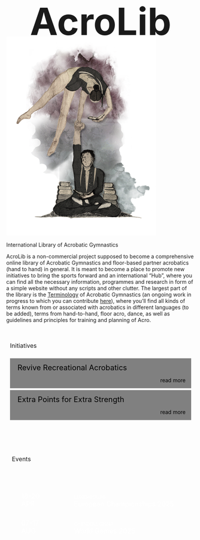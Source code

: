 <div>
  <h1>AcroLib</h1>
  <img src="/assets/acrolib-splash-1.png" alt="">
  <p>International Library of Acrobatic Gymnastics</p>
</div>

<div>
  <p>AcroLib is a non-commercial project supposed to become a comprehensive online library of Acrobatic Gymnastics and floor-based partner acrobatics (hand to hand) in general. It is meant to become a place to promote new initiatives to bring the sports forward and an international “Hub”, where you can find all the necessary information, programmes and research in form of a simple website without any scripts and other clutter. The largest part of the library is the <a href="/terminology">Terminology</a> of Acrobatic Gymnastics (an ongoing work in progress to which you can contribute <a href="https://github.com/floshin/acrolib/edit/main/glossary.md">here</a>), where you’ll find all kinds of terms known from or associated with acrobatics in different languages (to be added), terms from hand-to-hand, floor acro, dance, as well as guidelines and principles for training and planning of Acro.</p> 
  
  <h2 class="h2-news">Initiatives</h2>
  <ul class="news">
    <li>Revive Recreational Acrobatics<br>
    <span><a href="">read more</a></span></li>
    <li>Extra Points for Extra Strength<br>
    <span><a href="">read more</a></span></li>
  </ul>
  
  <h2 class="h2-events">Events</h2>
  <ul class="events">
    <li><div class="date"><time>16-20 <br> APR</time></div> <a href="https://www.europeangymnastics.com/event/2025-european-championships-acrobatic-gymnastics-luxembourg-lux/overview"><div><span>Luxembourg</span> <br> European Championships 2025</div></a></li>
    <li><div class="date"><time>07-17 <br> AUG</time></div> <a href="https://www.theworldgames.org/sports/Gymnastics-59"><div><span>Chengdu, China</span> <br> World Games 2025</div></a></li>
  </ul>
</div>

<style>
  h1 {
    font-size: 100px;
    text-align: center;
    padding-bottom: 0;
    padding-top: 0;
    margin: 25px 0 -20px;
  }

  main div:first-child p {
    text-align: center;
  }

    main div:nth-child(2) p {
      padding: 10px;
      margin-top: 50px;
      margin-bottom: 30px;
    }
    
  .up {
    display: none;
  }

  main img {
    /* background: var(--light); */
    border: 1px solid light-dark(var(--dark), var(--light));
    margin-bottom: -10px;
  }

  .h2-events {
    background: light-dark(var(--h2-bg), var(--dark));
    padding: 15px;
    font-size: 16px;
    margin: 50px 0 0;
    display: inline-block;
    color: light-dark(black, var(--light));
    font-weight: normal;
  }

  .h2-news {
    font-size: 16px;
    margin-top: 50px;
    padding: 0 10px;
    font-weight: normal;
  }

  .news {
    color: black;
    list-style: none;
    padding: 10px;
  }
  
    .news li {
      background: light-dark(grey, #212121);
      color: light-dark(black, var(--light));
      margin-bottom: 5px;
      padding-left: 20px;
      height: 80px;
      font-size: 20px;
    }

    .news span {
      text-align: right;
      font-size: 14px;
      padding-right: 15px;
    }

    .news span a {
      color: inherit;
      text-decoration: none;
    }

    .news span a:hover {
      text-decoration: underline;
    }
  
  .events {
    /*background: #734E50;*/
    color: white;
    list-style: none;
    padding: 20px 10px;
  }
    .events ul {
      list-style: none;
      padding: 10px;
    }
    .news li, .events li {
      display: flex;
    }

    .events a {
      color: inherit;
      text-decoration: none;
    }

    .events a:hover {
      text-decoration: underline;
    }

    .events li {
      /* border: 1px solid; 
      margin-bottom: -1px; */
      margin: 30px;
      font-size: 18px;
      /* height: 60px;
      align-items: center; */
    }

    .news li {
      flex-direction: column;
      justify-content: space-evenly;
      align-items: stretch;
    }
  
    .date {
      font-style: normal;
      border-right: 1px solid;
      padding-right: 20px;
      height: 100%;
      margin-right: 20px;
      width: 100px;
    }

    time {
      align-self: center;
      text-align: center;
    }
  
    .events span {
      font-size: 12px;
      text-transform: uppercase;
    }

  main {
    padding-bottom: 0;
  }

  footer p {
    text-align: initial;
  }

  @media (min-width: 1000px) {
  
    main {
      display: flex;
      max-width: initial;
      gap: 100px;
      justify-content: center;
    }
      main > div {
        width: 580px;
        margin: 50px 0;
      }
        main div:nth-child(2) p {
          margin-top: 110px;
        }
  }

</style>

